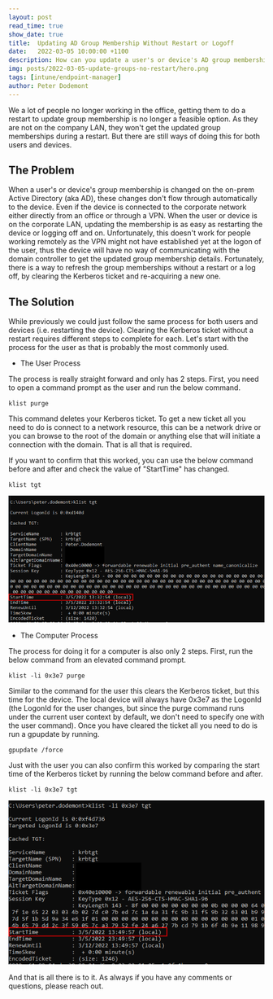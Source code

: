 ```yaml
---
layout: post
read_time: true
show_date: true
title:  Updating AD Group Membership Without Restart or Logoff
date:   2022-03-05 10:00:00 +1100
description: How can you update a user's or device's AD group membership without restarting or logging off.
img: posts/2022-03-05-update-groups-no-restart/hero.png
tags: [intune/endpoint-manager]
author: Peter Dodemont
---
```

We a lot of people no longer working in the office, getting them to do a restart to update group membership is no longer a feasible option. As they are not on the company LAN, they won't get the updated group memberships during a restart. But there are still ways of doing this for both users and devices.

## The Problem
When a user's or device's group membership is changed on the on-prem Active Directory (aka AD), these changes don't flow through automatically to the device. Even if the device is connected to the corporate network either directly from an office or through a VPN. When the user or device is on the corporate LAN, updating the membership is as easy as restarting the device or logging off and on. Unfortunately, this doesn't work for people working remotely as the VPN might not have established yet at the logon of the user, thus the device will have no way of communicating with the domain controller to get the updated group membership details. Fortunately, there is a way to refresh the group memberships without a restart or a log off, by clearing the Kerberos ticket and re-acquiring a new one.

## The Solution
While previously we could just follow the same process for both users and devices (i.e. restarting the device). Clearing the Kerberos ticket without a restart requires different steps to complete for each. Let's start with the process for the user as that is probably the most commonly used.
* The User Process

The process is really straight forward and only has 2 steps.
First, you need to open a command prompt as the user and run the below command.
```
klist purge
```
This command deletes your Kerberos ticket.
To get a new ticket all you need to do is connect to a network resource, this can be a network drive or you can browse to the root of the domain or anything else that will initiate a connection with the domain.
That is all that is required.

If you want to confirm that this worked, you can use the below command before and after and check the value of "StartTime" has changed.
```
klist tgt
```
![Kerberos Ticket Starttime](/assets/img/posts/2022-03-05-update-groups-no-restart/kerb-ticket.png "Kerberos Ticket Starttime")

* The Computer Process

The process for doing it for a computer is also only 2 steps.
First, run the below command from an elevated command prompt.
```
klist -li 0x3e7 purge
```
Similar to the command for the user this clears the Kerberos ticket, but this time for the device. The local device will always have 0x3e7 as the LogonId (the LogonId for the user changes, but since the purge command runs under the current user context by default, we don't need to specify one with the user command).
Once you have cleared the ticket all you need to do is run a gpupdate by running.
```
gpupdate /force
```

Just with the user you can also confirm this worked by comparing the start time of the Kerberos ticket by running the below command before and after.
```
klist -li 0x3e7 tgt
```
![Device Kerberos Ticket Starttime](/assets/img/posts/2022-03-05-update-groups-no-restart/kerb-ticket-device.png "Device Kerberos Ticket Starttime")

And that is all there is to it. As always if you have any comments or questions, please reach out.
